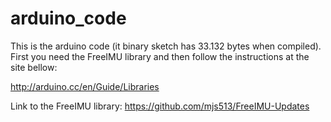 arduino_code
============

This is the arduino code (it binary sketch has 33.132 bytes when compiled). First you need the FreeIMU library and then follow the instructions at the site bellow:

http://arduino.cc/en/Guide/Libraries

Link to the FreeIMU library: https://github.com/mjs513/FreeIMU-Updates
